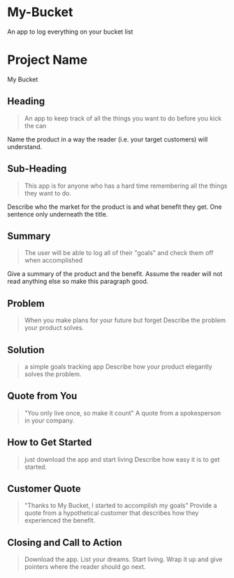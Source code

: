 # My-Bucket
An app to log everything on your bucket list

# Project Name #
My Bucket

<!-- 
> This material was originally posted [here](http://www.quora.com/What-is-Amazons-approach-to-product-development-and-product-management). It is reproduced here for posterities sake.

There is an approach called "working backwards" that is widely used at Amazon. They work backwards from the customer, rather than starting with an idea for a product and trying to bolt customers onto it. While working backwards can be applied to any specific product decision, using this approach is especially important when developing new products or features.

For new initiatives a product manager typically starts by writing an internal press release announcing the finished product. The target audience for the press release is the new/updated product's customers, which can be retail customers or internal users of a tool or technology. Internal press releases are centered around the customer problem, how current solutions (internal or external) fail, and how the new product will blow away existing solutions.

If the benefits listed don't sound very interesting or exciting to customers, then perhaps they're not (and shouldn't be built). Instead, the product manager should keep iterating on the press release until they've come up with benefits that actually sound like benefits. Iterating on a press release is a lot less expensive than iterating on the product itself (and quicker!).

If the press release is more than a page and a half, it is probably too long. Keep it simple. 3-4 sentences for most paragraphs. Cut out the fat. Don't make it into a spec. You can accompany the press release with a FAQ that answers all of the other business or execution questions so the press release can stay focused on what the customer gets. My rule of thumb is that if the press release is hard to write, then the product is probably going to suck. Keep working at it until the outline for each paragraph flows. 

Oh, and I also like to write press-releases in what I call "Oprah-speak" for mainstream consumer products. Imagine you're sitting on Oprah's couch and have just explained the product to her, and then you listen as she explains it to her audience. That's "Oprah-speak", not "Geek-speak".

Once the project moves into development, the press release can be used as a touchstone; a guiding light. The product team can ask themselves, "Are we building what is in the press release?" If they find they're spending time building things that aren't in the press release (overbuilding), they need to ask themselves why. This keeps product development focused on achieving the customer benefits and not building extraneous stuff that takes longer to build, takes resources to maintain, and doesn't provide real customer benefit (at least not enough to warrant inclusion in the press release).
 -->
 
## Heading ##
  >An app to keep track of all the things you want to do before you kick the can 
  
  Name the product in a way the reader (i.e. your target customers) will understand.

## Sub-Heading ##
  > This app is for anyone who has a hard time remembering all the things they want to do.
  
  Describe who the market for the product is and what benefit they get. One sentence only underneath the title.

## Summary ##
  > The user will be able to log all of their "goals" and check them off when accomplished
  
  Give a summary of the product and the benefit. Assume the reader will not read anything else so make this paragraph good.

## Problem ##
  >When you make plans for your future but forget 
  Describe the problem your product solves.

## Solution ##
  > a simple goals tracking app 
  Describe how your product elegantly solves the problem.

## Quote from You ##
  > "You only live once, so make it count"
  A quote from a spokesperson in your company.

## How to Get Started ##
  >just download the app and start living 
  Describe how easy it is to get started.

## Customer Quote ##
  >"Thanks to My Bucket, I started to accomplish my goals"
  Provide a quote from a hypothetical customer that describes how they experienced the benefit.

## Closing and Call to Action ##
  >Download the app.
   List your dreams.
   Start living. 
  Wrap it up and give pointers where the reader should go next.
